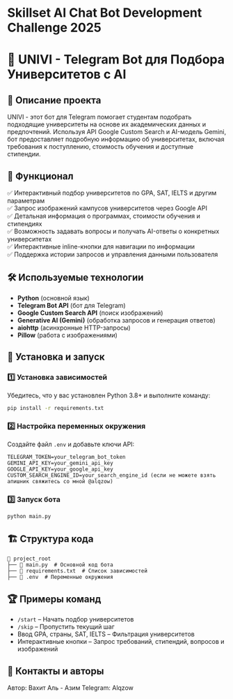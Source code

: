 
# Skillset AI Chat Bot Development Challenge 2025
# 🤖 UNIVI - Telegram Bot для Подбора Университетов с AI

## 📌 Описание проекта
UNIVI - этот бот для Telegram помогает студентам подобрать подходящие университеты на основе их академических данных и предпочтений. Используя API Google Custom Search и AI-модель Gemini, бот предоставляет подробную информацию об университетах, включая требования к поступлению, стоимость обучения и доступные стипендии.

## 🚀 Функционал
✅ Интерактивный подбор университетов по GPA, SAT, IELTS и другим параметрам  
✅ Запрос изображений кампусов университетов через Google API  
✅ Детальная информация о программах, стоимости обучения и стипендиях  
✅ Возможность задавать вопросы и получать AI-ответы о конкретных университетах  
✅ Интерактивные inline-кнопки для навигации по информации  
✅ Поддержка истории запросов и управления данными пользователя  

## 🛠️ Используемые технологии
- **Python** (основной язык)
- **Telegram Bot API** (бот для Telegram)
- **Google Custom Search API** (поиск изображений)
- **Generative AI (Gemini)** (обработка запросов и генерация ответов)
- **aiohttp** (асинхронные HTTP-запросы)
- **Pillow** (работа с изображениями)

## 🔧 Установка и запуск
### 1️⃣ Установка зависимостей
Убедитесь, что у вас установлен Python 3.8+ и выполните команду:
```bash
pip install -r requirements.txt
```

### 2️⃣ Настройка переменных окружения
Создайте файл `.env` и добавьте ключи API:
```
TELEGRAM_TOKEN=your_telegram_bot_token
GEMINI_API_KEY=your_gemini_api_key
GOOGLE_API_KEY=your_google_api_key 
CUSTOM_SEARCH_ENGINE_ID=your_search_engine_id (если не можете взять апишник свяжитесь со мной @alqzow)
```

### 3️⃣ Запуск бота
```bash
python main.py
```

## 🏗️ Структура кода
```
📂 project_root
├── 📜 main.py  # Основной код бота
├── 📜 requirements.txt  # Список зависимостей
├── 📜 .env  # Переменные окружения
```

## 🏆 Примеры команд
- `/start` – Начать подбор университетов
- `/skip` – Пропустить текущий шаг
- Ввод GPA, страны, SAT, IELTS – Фильтрация университетов
- Интерактивные кнопки – Запрос требований, стипендий, вопросов и изображений

## 🤝 Контакты и авторы
Автор: Вахит Аль - Азим
Telegram: Alqzow  
